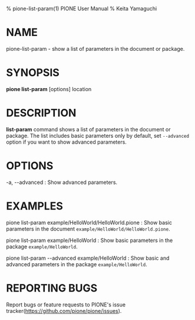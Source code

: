 % pione-list-param(1) PIONE User Manual
% Keita Yamaguchi

# NAME

pione-list-param - show a list of parameters in the document or package.

# SYNOPSIS

**pione list-param** [options] location

# DESCRIPTION

**list-param** command shows a list of parameters in the document or
package. The list includes basic parameters only by default, set `--advanced` option
if you want to show advanced parameters.

# OPTIONS

-a, --advanced
:   Show advanced parameters.

# EXAMPLES

pione list-param example/HelloWorld/HelloWorld.pione
:    Show basic parameters in the document `example/HelloWorld/HelloWorld.pione`.

pione list-param example/HelloWorld
:    Show basic parameters in the package `example/HelloWorld`.

pione list-param --advanced example/HelloWorld
:    Show basic and advanced parameters in the package `example/HelloWorld`.

# REPORTING BUGS

Report bugs or feature requests to PIONE's issue tracker(https://github.com/pione/pione/issues).
